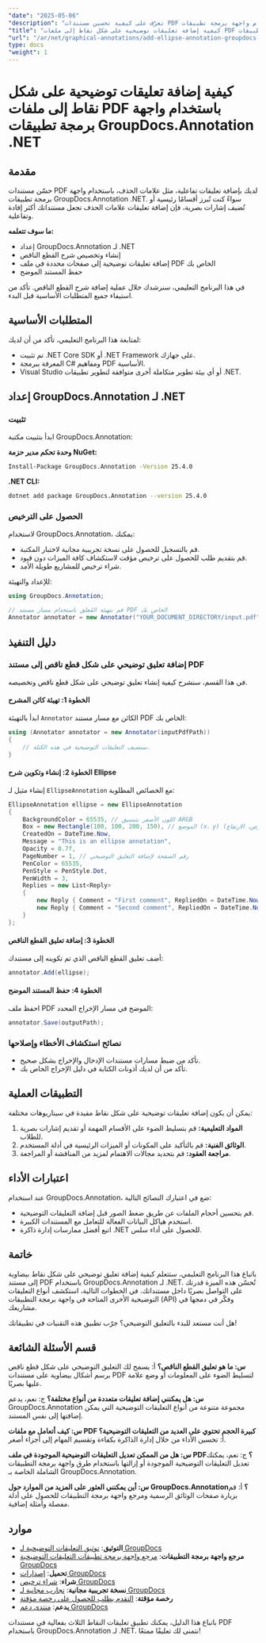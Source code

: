 ```yaml
---
"date": "2025-05-06"
"description": "تعرّف على كيفية تحسين مستندات PDF الخاصة بك بإضافة تعليقات توضيحية تفاعلية باستخدام واجهة برمجة تطبيقات GroupDocs.Annotation .NET. يوفر هذا الدليل إرشادات خطوة بخطوة للمطورين."
"title": "كيفية إضافة تعليقات توضيحية على شكل نقاط إلى ملفات PDF باستخدام واجهة برمجة تطبيقات GroupDocs.Annotation .NET"
"url": "/ar/net/graphical-annotations/add-ellipse-annotation-groupdocs-annotation-dotnet/"
type: docs
"weight": 1
---
```


# كيفية إضافة تعليقات توضيحية على شكل نقاط إلى ملفات PDF باستخدام واجهة برمجة تطبيقات GroupDocs.Annotation .NET

## مقدمة

حسّن مستندات PDF لديك بإضافة تعليقات تفاعلية، مثل علامات الحذف، باستخدام واجهة برمجة تطبيقات GroupDocs.Annotation .NET. سواءً كنت تُبرز أقسامًا رئيسية أو تُضيف إشارات بصرية، فإن إضافة تعليقات علامات الحذف تجعل مستنداتك أكثر إفادة وتفاعلية.

**ما سوف تتعلمه:**
- إعداد GroupDocs.Annotation لـ .NET
- إنشاء وتخصيص شرح القطع الناقص
- إضافة تعليقات توضيحية إلى صفحات محددة في ملف PDF الخاص بك
- حفظ المستند الموضح

في هذا البرنامج التعليمي، سنرشدك خلال عملية إضافة شرح القطع الناقص. تأكد من استيفاء جميع المتطلبات الأساسية قبل البدء.

## المتطلبات الأساسية

لمتابعة هذا البرنامج التعليمي، تأكد من أن لديك:
- تم تثبيت .NET Core SDK أو .NET Framework على جهازك.
- المعرفة ببرمجة C# ومفاهيم PDF الأساسية.
- Visual Studio أو أي بيئة تطوير متكاملة أخرى متوافقة لتطوير تطبيقات .NET.

## إعداد GroupDocs.Annotation لـ .NET

### تثبيت

ابدأ بتثبيت مكتبة GroupDocs.Annotation:

**وحدة تحكم مدير حزمة NuGet:**
```bash
Install-Package GroupDocs.Annotation -Version 25.4.0
```

**.NET CLI:**
```bash
dotnet add package GroupDocs.Annotation --version 25.4.0
```

### الحصول على الترخيص

لاستخدام GroupDocs.Annotation، يمكنك:
- قم بالتسجيل للحصول على نسخة تجريبية مجانية لاختبار المكتبة.
- قم بتقديم طلب للحصول على ترخيص مؤقت لاستكشاف كافة الميزات دون قيود.
- شراء ترخيص للمشاريع طويلة الأمد.

للإعداد والتهيئة:
```csharp
using GroupDocs.Annotation;

// قم بتهيئة المُعلق باستخدام مسار مستند PDF الخاص بك
Annotator annotator = new Annotator("YOUR_DOCUMENT_DIRECTORY/input.pdf");
```

## دليل التنفيذ

### إضافة تعليق توضيحي على شكل قطع ناقص إلى مستند PDF

في هذا القسم، سنشرح كيفية إنشاء تعليق توضيحي على شكل قطع ناقص وتخصيصه.

#### الخطوة 1: تهيئة كائن المشرح

ابدأ بالتهيئة `Annotator` الكائن مع مسار مستند PDF الخاص بك:
```csharp
using (Annotator annotator = new Annotator(inputPdfPath))
{
    // سنضيف التعليقات التوضيحية في هذه الكتلة.
}
```

#### الخطوة 2: إنشاء وتكوين شرح Ellipse

إنشاء مثيل لـ `EllipseAnnotation` مع الخصائص المطلوبة:
```csharp
EllipseAnnotation ellipse = new EllipseAnnotation
{
    BackgroundColor = 65535, // اللون الأصفر بتنسيق ARGB
    Box = new Rectangle(100, 100, 200, 150), // الموضع (x، y) والحجم (العرض، الارتفاع)
    CreatedOn = DateTime.Now,
    Message = "This is an ellipse annotation",
    Opacity = 0.7f,
    PageNumber = 1, // رقم الصفحة لإضافة التعليق التوضيحي
    PenColor = 65535,
    PenStyle = PenStyle.Dot,
    PenWidth = 3,
    Replies = new List<Reply>
    {
        new Reply { Comment = "First comment", RepliedOn = DateTime.Now },
        new Reply { Comment = "Second comment", RepliedOn = DateTime.Now }
    }
};
```

#### الخطوة 3: إضافة تعليق القطع الناقص

أضف تعليق القطع الناقص الذي تم تكوينه إلى مستندك:
```csharp
annotator.Add(ellipse);
```

#### الخطوة 4: حفظ المستند الموضح

احفظ ملف PDF الموضح في مسار الإخراج المحدد:
```csharp
annotator.Save(outputPath);
```

### نصائح استكشاف الأخطاء وإصلاحها

- تأكد من ضبط مسارات مستندات الإدخال والإخراج بشكل صحيح.
- تأكد من أن لديك أذونات الكتابة في دليل الإخراج الخاص بك.

## التطبيقات العملية

يمكن أن يكون إضافة تعليقات توضيحية على شكل نقاط مفيدة في سيناريوهات مختلفة:
1. **المواد التعليمية:** قم بتسليط الضوء على الأقسام المهمة أو تقديم إشارات بصرية للطلاب.
2. **الوثائق الفنية:** قم بالتأكيد على المكونات أو الميزات الرئيسية في أدلة المستخدم.
3. **مراجعة العقود:** قم بتحديد مجالات الاهتمام لمزيد من المناقشة أو المراجعة.

## اعتبارات الأداء

عند استخدام GroupDocs.Annotation، ضع في اعتبارك النصائح التالية:
- قم بتحسين أحجام الملفات عن طريق ضغط الصور قبل إضافة التعليقات التوضيحية.
- استخدم هياكل البيانات الفعالة للتعامل مع المستندات الكبيرة.
- اتبع أفضل ممارسات إدارة ذاكرة .NET للحصول على أداء سلس.

## خاتمة

باتباع هذا البرنامج التعليمي، ستتعلم كيفية إضافة تعليق توضيحي على شكل نقاط بيضاوية إلى مستند PDF باستخدام GroupDocs.Annotation لـ .NET. تُحسّن هذه الميزة قدرتك على التواصل بصريًا داخل مستنداتك. في الخطوات التالية، استكشف أنواع التعليقات التوضيحية الأخرى المتاحة في واجهة برمجة التطبيقات (API) وفكّر في دمجها في مشاريعك.

هل أنت مستعد للبدء بالتعليق التوضيحي؟ جرّب تطبيق هذه التقنيات في تطبيقاتك!

## قسم الأسئلة الشائعة

**س: ما هو تعليق القطع الناقص؟**
أ: يسمح لك التعليق التوضيحي على شكل قطع ناقص برسم أشكال بيضاوية على مستندات PDF لتسليط الضوء على المعلومات أو وضع علامة عليها بصريًا.

**س: هل يمكنني إضافة تعليقات متعددة من أنواع مختلفة؟**
ج: نعم، يدعم GroupDocs.Annotation مجموعة متنوعة من أنواع التعليقات التوضيحية التي يمكن إضافتها إلى نفس المستند.

**س: كيف أتعامل مع ملفات PDF كبيرة الحجم تحتوي على العديد من التعليقات التوضيحية؟**
أ: تحسين الأداء من خلال إدارة الذاكرة بكفاءة وتقسيم المهام إلى أجزاء أصغر.

**س: هل من الممكن تعديل التعليقات التوضيحية الموجودة في ملف PDF؟**
ج: نعم، يمكنك تعديل التعليقات التوضيحية الموجودة أو إزالتها باستخدام طرق واجهة برمجة التطبيقات الشاملة الخاصة بـ GroupDocs.Annotation.

**س: أين يمكنني العثور على المزيد من الموارد حول GroupDocs.Annotation؟**
أ: قم بزيارة صفحات الوثائق الرسمية ومرجع واجهة برمجة التطبيقات للحصول على أدلة مفصلة وأمثلة إضافية.

## موارد
- **التوثيق**: [توثيق التعليقات التوضيحية لـ GroupDocs](https://docs.groupdocs.com/annotation/net/)
- **مرجع واجهة برمجة التطبيقات**: [مرجع واجهة برمجة تطبيقات التعليقات التوضيحية GroupDocs](https://reference.groupdocs.com/annotation/net/)
- **تحميل**: [إصدارات GroupDocs](https://releases.groupdocs.com/annotation/net/)
- **شراء**: [شراء ترخيص GroupDocs](https://purchase.groupdocs.com/buy)
- **نسخة تجريبية مجانية**: [تجارب مجانية لـ GroupDocs](https://releases.groupdocs.com/annotation/net/)
- **رخصة مؤقتة**: [التقدم بطلب للحصول على رخصة مؤقتة](https://purchase.groupdocs.com/temporary-license/)
- **يدعم**: [منتدى دعم GroupDocs](https://forum.groupdocs.com/c/annotation/)

باتباع هذا الدليل، يمكنك تطبيق تعليقات النقاط الثلاث بفعالية في مستندات PDF باستخدام GroupDocs.Annotation لـ .NET. نتمنى لك تعليقًا ممتعًا!